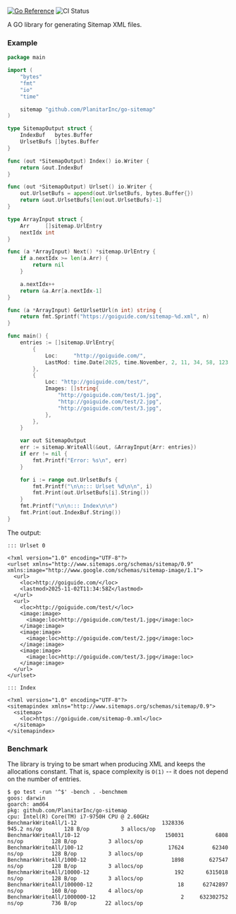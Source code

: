 [![Go Reference](https://pkg.go.dev/badge/github.com/PlanitarInc/go-sitemap.svg)](https://pkg.go.dev/github.com/PlanitarInc/go-sitemap)
![CI Status](https://github.com/PlanitarInc/go-sitemap/actions/workflows/ci-flow.yml/badge.svg?branch=master)

A GO library for generating Sitemap XML files.

### Example

<!-- GO Playground: https://play.golang.org/p/PTYJXlJt8ep -->

```go
package main

import (
	"bytes"
	"fmt"
	"io"
	"time"

	sitemap "github.com/PlanitarInc/go-sitemap"
)

type SitemapOutput struct {
	IndexBuf   bytes.Buffer
	UrlsetBufs []bytes.Buffer
}

func (out *SitemapOutput) Index() io.Writer {
	return &out.IndexBuf
}

func (out *SitemapOutput) Urlset() io.Writer {
	out.UrlsetBufs = append(out.UrlsetBufs, bytes.Buffer{})
	return &out.UrlsetBufs[len(out.UrlsetBufs)-1]
}

type ArrayInput struct {
	Arr     []sitemap.UrlEntry
	nextIdx int
}

func (a *ArrayInput) Next() *sitemap.UrlEntry {
	if a.nextIdx >= len(a.Arr) {
		return nil
	}

	a.nextIdx++
	return &a.Arr[a.nextIdx-1]
}

func (a *ArrayInput) GetUrlsetUrl(n int) string {
	return fmt.Sprintf("https://goiguide.com/sitemap-%d.xml", n)
}

func main() {
	entries := []sitemap.UrlEntry{
		{
			Loc:     "http://goiguide.com/",
			LastMod: time.Date(2025, time.November, 2, 11, 34, 58, 123, time.UTC),
		},
		{
			Loc: "http://goiguide.com/test/",
			Images: []string{
				"http://goiguide.com/test/1.jpg",
				"http://goiguide.com/test/2.jpg",
				"http://goiguide.com/test/3.jpg",
			},
		},
	}

	var out SitemapOutput
	err := sitemap.WriteAll(&out, &ArrayInput{Arr: entries})
	if err != nil {
		fmt.Printf("Error: %s\n", err)
	}

	for i := range out.UrlsetBufs {
		fmt.Printf("\n\n::: Urlset %d\n\n", i)
		fmt.Print(out.UrlsetBufs[i].String())
	}
	fmt.Printf("\n\n::: Index\n\n")
	fmt.Print(out.IndexBuf.String())
}
```

The output:

```
::: Urlset 0

<?xml version="1.0" encoding="UTF-8"?>
<urlset xmlns="http://www.sitemaps.org/schemas/sitemap/0.9" xmlns:image="http://www.google.com/schemas/sitemap-image/1.1">
  <url>
    <loc>http://goiguide.com/</loc>
    <lastmod>2025-11-02T11:34:58Z</lastmod>
  </url>
  <url>
    <loc>http://goiguide.com/test/</loc>
    <image:image>
      <image:loc>http://goiguide.com/test/1.jpg</image:loc>
    </image:image>
    <image:image>
      <image:loc>http://goiguide.com/test/2.jpg</image:loc>
    </image:image>
    <image:image>
      <image:loc>http://goiguide.com/test/3.jpg</image:loc>
    </image:image>
  </url>
</urlset>

::: Index

<?xml version="1.0" encoding="UTF-8"?>
<sitemapindex xmlns="http://www.sitemaps.org/schemas/sitemap/0.9">
  <sitemap>
    <loc>https://goiguide.com/sitemap-0.xml</loc>
  </sitemap>
</sitemapindex>
```

### Benchmark

The library is trying to be smart when producing XML and keeps the allocations
constant. That is, space complexity is `O(1)` -- it does not depend on the
number of entries.

```
$ go test -run '^$' -bench . -benchmem
goos: darwin
goarch: amd64
pkg: github.com/PlanitarInc/go-sitemap
cpu: Intel(R) Core(TM) i7-9750H CPU @ 2.60GHz
BenchmarkWriteAll/1-12                      	 1328336	       945.2 ns/op	     128 B/op	       3 allocs/op
BenchmarkWriteAll/10-12                     	  150031	      6808 ns/op	     128 B/op	       3 allocs/op
BenchmarkWriteAll/100-12                    	   17624	     62340 ns/op	     128 B/op	       3 allocs/op
BenchmarkWriteAll/1000-12                   	    1898	    627547 ns/op	     128 B/op	       3 allocs/op
BenchmarkWriteAll/10000-12                  	     192	   6315018 ns/op	     128 B/op	       3 allocs/op
BenchmarkWriteAll/100000-12                 	      18	  62742897 ns/op	     160 B/op	       4 allocs/op
BenchmarkWriteAll/1000000-12                	       2	 632302752 ns/op	     736 B/op	      22 allocs/op
```
